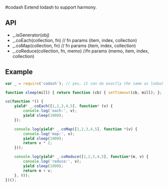 #codash
 Extend lodash to support harmony.

## API
 - _.isGenerator(obj)
 - _.coEach(collection, fn) // fn params (item, index, collection)
 - _.coMap(collection, fn)  // fn params (item, index, collection)
 - _.coReduce(collection, fn, memo) //fn params (memo, item, index, collection)

## Example

```js
var _ = require('codash'); // yes, it can do exactly the same as lodash, because it is lodash with some extendsions.

function sleep(mill) { return function (cb) { setTimeout(cb, mill); }; }

co(function *() {
    yield* _.coEach([1,2,3,4,5], function* (v) {
        console.log('each:', v);
        yield sleep(1000);
    });

    console.log(yield* _.coMap([1,2,3,4,5], function *(v) {
        console.log('map:', v);
        yield sleep(1000);
        return v * 2;
    }));

    console.log(yield* _.coReduce([1,2,3,4,5], function*(m, v) {
        console.log('reduce:', v);
        yield sleep(1000);
        return m + v;
    }, 0));
})();
```
